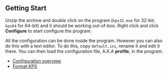 ## Getting Start

Unzip the archive and double click on the program (`kps32.exe` for 32-bit; `kps64` for 64-bit) and it should be working out-of-box. Right click and click **Configure** to start configure the program. 

All the configuration can be done inside the program. However you can also do this with a text editor. To do this, copy `default.ini`, rename it and edit it there. You can then load the configuration file, A.K.A **profile**, in the program.

- [Configuration overview](config.md)
- [Format KPS](format_help.md)